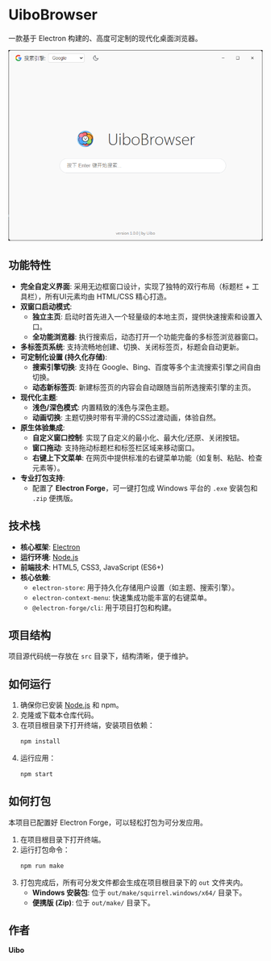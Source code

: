 
# UiboBrowser

一款基于 Electron 构建的、高度可定制的现代化桌面浏览器。

![UiboBrowser 截图](src/assets/screenshot.png)</div>


##  功能特性

* **完全自定义界面**: 采用无边框窗口设计，实现了独特的双行布局（标题栏 + 工具栏），所有UI元素均由 HTML/CSS 精心打造。
* **双窗口启动模式**:
    * **独立主页**: 启动时首先进入一个轻量级的本地主页，提供快速搜索和设置入口。
    * **全功能浏览器**: 执行搜索后，动态打开一个功能完备的多标签浏览器窗口。
* **多标签页系统**: 支持流畅地创建、切换、关闭标签页，标题会自动更新。
* **可定制化设置 (持久化存储)**:
    * **搜索引擎切换**: 支持在 Google、Bing、百度等多个主流搜索引擎之间自由切换。
    * **动态新标签页**: 新建标签页的内容会自动跟随当前所选搜索引擎的主页。
* **现代化主题**:
    * **浅色/深色模式**: 内置精致的浅色与深色主题。
    * **动画切换**: 主题切换时带有平滑的CSS过渡动画，体验自然。
* **原生体验集成**:
    * **自定义窗口控制**: 实现了自定义的最小化、最大化/还原、关闭按钮。
    * **窗口拖动**: 支持拖动标题栏和标签栏区域来移动窗口。
    * **右键上下文菜单**: 在网页中提供标准的右键菜单功能（如复制、粘贴、检查元素等）。
* **专业打包支持**:
    * 配置了 **Electron Forge**，可一键打包成 Windows 平台的 `.exe` 安装包和 `.zip` 便携版。

##  技术栈

* **核心框架**: [Electron](https://www.electronjs.org/)
* **运行环境**: [Node.js](https://nodejs.org/)
* **前端技术**: HTML5, CSS3, JavaScript (ES6+)
* **核心依赖**:
    * `electron-store`: 用于持久化存储用户设置（如主题、搜索引擎）。
    * `electron-context-menu`: 快速集成功能丰富的右键菜单。
    * `@electron-forge/cli`: 用于项目打包和构建。

##  项目结构

项目源代码统一存放在 `src` 目录下，结构清晰，便于维护。


##  如何运行

1.  确保你已安装 [Node.js](https://nodejs.org/) 和 npm。
2.  克隆或下载本仓库代码。
3.  在项目根目录下打开终端，安装项目依赖：
    ```bash
    npm install
    ```
4.  运行应用：
    ```bash
    npm start
    ```

##  如何打包

本项目已配置好 Electron Forge，可以轻松打包为可分发应用。

1.  在项目根目录下打开终端。
2.  运行打包命令：
    ```bash
    npm run make
    ```
3.  打包完成后，所有可分发文件都会生成在项目根目录下的 `out` 文件夹内。
    * **Windows 安装包**: 位于 `out/make/squirrel.windows/x64/` 目录下。
    * **便携版 (Zip)**: 位于 `out/make/` 目录下。

##  作者

**Uibo**

````
